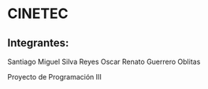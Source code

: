 # CINETEC
## Integrantes:



Santiago Miguel Silva Reyes
Oscar Renato Guerrero Oblitas

Proyecto de Programación III
